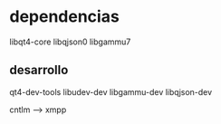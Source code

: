 dependencias
================================
libqt4-core
libqjson0
libgammu7

desarrollo
-------------------------------
qt4-dev-tools
libudev-dev
libgammu-dev
libqjson-dev

cntlm --> xmpp